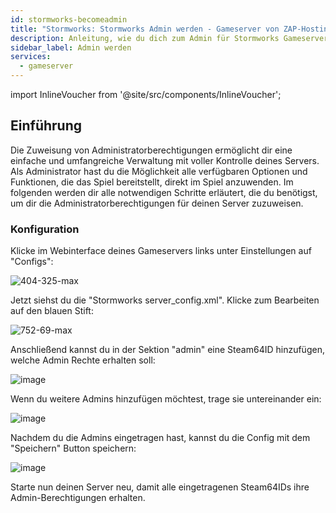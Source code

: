 ```yaml
---
id: stormworks-becomeadmin
title: "Stormworks: Stormworks Admin werden - Gameserver von ZAP-Hosting"
description: Anleitung, wie du dich zum Admin für Stormworks Gameserver machst - ZAP-Hosting.com Dokumentation 
sidebar_label: Admin werden
services:
  - gameserver
---
```


import InlineVoucher from '@site/src/components/InlineVoucher';

## Einführung
Die Zuweisung von Administratorberechtigungen ermöglicht dir eine einfache und umfangreiche Verwaltung mit voller Kontrolle deines Servers. Als Administrator hast du die Möglichkeit alle verfügbaren Optionen und Funktionen, die das Spiel bereitstellt, direkt im Spiel anzuwenden. Im folgenden werden dir alle notwendigen Schritte erläutert, die du benötigst, um dir die Administratorberechtigungen für deinen Server zuzuweisen. 
<InlineVoucher />

### Konfiguration

Klicke im Webinterface deines Gameservers links unter Einstellungen auf "Configs":

![404-325-max](https://user-images.githubusercontent.com/61953937/196053561-3b58fbd9-1b59-4d82-9a9e-1ca64cfc19b4.png)

Jetzt siehst du die "Stormworks server_config.xml". Klicke zum Bearbeiten auf den blauen Stift:

![752-69-max](https://user-images.githubusercontent.com/61953937/196053602-221845da-dcb8-4d21-8e4d-d78e14081a6f.png)

Anschließend kannst du in der Sektion "admin" eine Steam64ID hinzufügen, welche Admin Rechte erhalten soll:

![image](https://user-images.githubusercontent.com/61953937/196053677-c8d4cbcf-6379-4a2e-b07f-cb673e00a2d6.png)

Wenn du weitere Admins hinzufügen möchtest, trage sie untereinander ein:

![image](https://user-images.githubusercontent.com/61953937/196053706-8771a909-c21a-4bc6-9ef9-a1b544592f0b.png)

Nachdem du die Admins eingetragen hast, kannst du die Config mit dem "Speichern" Button speichern:

![image](https://user-images.githubusercontent.com/61953937/196053744-54e76888-4be1-4302-9ed2-e54c7354bacc.png)

Starte nun deinen Server neu, damit alle eingetragenen Steam64IDs ihre Admin-Berechtigungen erhalten. 

